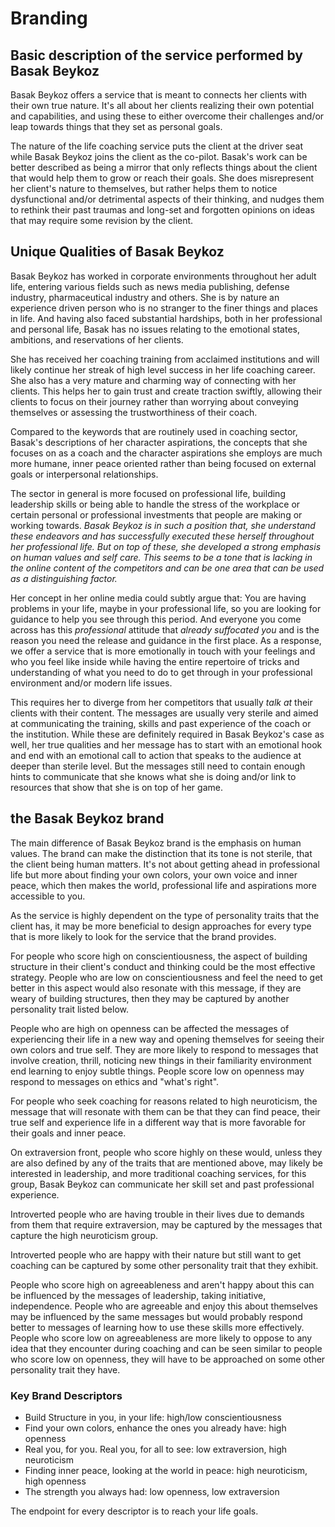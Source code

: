 # Branding
## Basic description of the service performed by Basak Beykoz

Basak Beykoz offers a service that is meant to connects her clients
with their own true nature. It's all about her clients realizing their own potential and capabilities, and using these to either overcome their challenges and/or leap towards things that they set as personal goals.

The nature of the life coaching service puts the client at the driver seat while Basak Beykoz joins the client as the co-pilot. Basak's work can be better described as being a mirror that only reflects things about the client that would help them to grow or reach their goals. She does misrepresent her client's nature to themselves, but rather helps  them to notice dysfunctional and/or detrimental aspects of their  thinking, and nudges them to rethink their past traumas and long-set and forgotten opinions on ideas that may require some revision by the client.

## Unique Qualities of Basak Beykoz

Basak Beykoz has worked in corporate environments throughout her adult
life, entering various fields such as news media publishing, defense industry, pharmaceutical industry and others. She is by nature an experience driven person who is no stranger to the finer things and places in life. And having also faced substantial hardships, both in her professional and personal life, Basak has no issues relating to the emotional states, ambitions, and reservations of her clients.

She has received her coaching training from acclaimed institutions and will likely continue her streak of high level success in her life coaching career. She also has a very mature and charming way of  connecting with her clients. This helps her to gain trust and create traction swiftly, allowing their clients to focus on their journey rather than worrying about conveying themselves or assessing the trustworthiness of their coach.

Compared to the keywords that are routinely used in coaching sector, Basak's descriptions of her character aspirations, the concepts that she focuses on as a coach and the character aspirations she employs are much more humane, inner peace oriented rather than being focused on external goals or interpersonal relationships.

The sector in general is more focused on professional life, building leadership skills or being able to handle the stress of the workplace or certain personal or professional investments that people are making or working towards. *Basak Beykoz is in such a position that, she understand these endeavors and has successfully executed these herself throughout her professional life. But on top of these, she developed a strong emphasis on human values and self care. This seems to be a tone that is lacking in the online content of the competitors and can be one area that can be used as a distinguishing factor.*

Her concept in her online media could subtly argue that: You are having problems in your life, maybe in your professional life, so you are looking for guidance to help you see through this period. And everyone you come across has this *professional* attitude that *already suffocated you* and is the reason you need the release and guidance in the first place. As a response, we offer a service that is more emotionally in touch with your feelings and who you feel like inside while having the entire repertoire of tricks and understanding of what you need to do to get through in your professional environment and/or modern life issues.

This requires her to diverge from her competitors that usually *talk at* their clients with their content. The messages are usually very sterile and aimed at communicating the training, skills and past experience of the coach or the institution. While these are definitely required in Basak Beykoz's case as well, her true qualities and her message has to start with an emotional hook and end with an emotional call to action that speaks to the audience at deeper than sterile level. But the messages still need to contain enough hints to communicate that she knows what she is doing and/or link to resources that show that she is on top of her game.

## the Basak Beykoz brand

The main difference of Basak Beykoz brand is the emphasis on human values. The brand can make the distinction that its tone is not sterile, that the client being human matters. It's not about getting ahead in professional life but more about finding your own colors, your own voice and inner peace, which then makes the world, professional life and aspirations more accessible to you.

As the service is highly dependent on the type of personality traits that the client has, it may be more beneficial to design approaches for every type that is more likely to look for the service that the brand provides.

For people who score high on conscientiousness, the aspect of building structure in their client's conduct and thinking could be the most effective strategy. People who are low on conscientiousness and feel the need to get better in this aspect would also resonate with this message, if they are weary of building structures, then they may be captured by another personality trait listed below.

People who are high on openness can be affected the messages of experiencing their life in a new way and opening themselves for seeing their own colors and true self. They are more likely to respond to messages that involve creation, thrill, noticing new things in their familiarity environment end learning to enjoy subtle things. People score low on openness may respond to messages on ethics and "what's right".

For people who seek coaching for reasons related to high neuroticism, the message that will resonate with them can be that they can find peace, their true self and experience life in a different way that is more favorable for their goals and inner peace. 

On extraversion front, people who score highly on these would, unless they are also defined by any of the traits that are mentioned above, may likely be interested in leadership, and more traditional coaching services, for this group, Basak Beykoz can communicate her skill set and past professional experience. 

Introverted people who are having trouble in their lives due to demands from them that require extraversion, may be captured by the messages that capture the high neuroticism group.

Introverted people who are happy with their nature but still want to get coaching can be captured by some other personality trait that they exhibit.

People who score high on agreeableness and aren't happy about this can be influenced by the messages of leadership, taking initiative, independence. People who are agreeable and enjoy this about themselves may be influenced by the same messages but would probably respond better to messages of learning how to use these skills more effectively. People who score low on agreeableness are more likely to oppose to any idea that they encounter during coaching and can be seen similar to people who score low on openness, they will have to be approached on some other personality trait they have. 

### Key Brand Descriptors
- Build Structure in you, in your life: high/low conscientiousness
- Find your own colors, enhance the ones you already have: high openness
- Real you, for you. Real you, for all to see: low extraversion, high neuroticism
- Finding inner peace, looking at the world in peace: high neuroticism, high openness
- The strength you always had: low openness, low extraversion

The endpoint for every descriptor is to reach your life goals.
